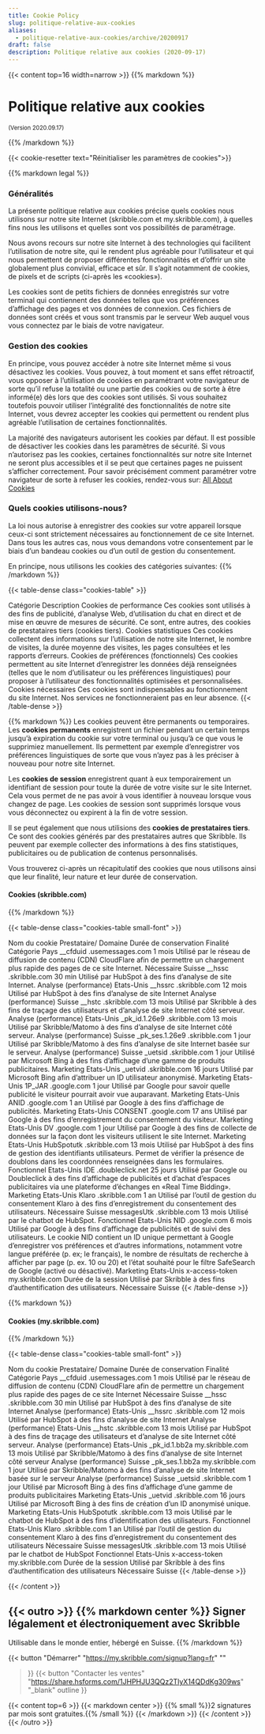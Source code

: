 ```yaml
---
title: Cookie Policy
slug: politique-relative-aux-cookies
aliases:
  - politique-relative-aux-cookies/archive/20200917
draft: false
description: Politique relative aux cookies (2020-09-17)
---
```



{{< content top=16 width=narrow >}}
{{% markdown %}}
# Politique relative aux cookies

<small>(Version 2020.09.17)</small>

{{% /markdown %}}

{{< cookie-resetter text="Réinitialiser les paramètres de cookies">}}

{{% markdown legal %}}
### Généralités
La présente politique relative aux cookies précise quels cookies nous utilisons sur notre site Internet (skribble.com et my.skribble.com), à quelles fins nous les utilisons et quelles sont vos possibilités de paramétrage.

Nous avons recours sur notre site Internet à des technologies qui facilitent l’utilisation de notre site, qui le rendent plus agréable pour l’utilisateur et qui nous permettent de proposer différentes fonctionnalités et d’offrir un site globalement plus convivial, efficace et sûr. Il s’agit notamment de cookies, de pixels et de scripts (ci-après les «cookies»).

Les cookies sont de petits fichiers de données enregistrés sur votre terminal qui contiennent des données telles que vos préférences d’affichage des pages et vos données de connexion. Ces fichiers de données sont créés et vous sont transmis par le serveur Web auquel vous vous connectez par le biais de votre navigateur.

### Gestion des cookies
En principe, vous pouvez accéder à notre site Internet même si vous désactivez les cookies. Vous pouvez, à tout moment et sans effet rétroactif, vous opposer à l’utilisation de cookies en paramétrant votre navigateur de sorte qu’il refuse la totalité ou une partie des cookies ou de sorte à être informé(e) dès lors que des cookies sont utilisés. Si vous souhaitez toutefois pouvoir utiliser l’intégralité des fonctionnalités de notre site Internet, vous devrez accepter les cookies qui permettent ou rendent plus agréable l’utilisation de certaines fonctionnalités. 

La majorité des navigateurs autorisent les cookies par défaut. Il est possible de désactiver les cookies dans les paramètres de sécurité. Si vous n’autorisez pas les cookies, certaines fonctionnalités sur notre site Internet ne seront plus accessibles et il se peut que certaines pages ne puissent s’afficher correctement. Pour savoir précisément comment paramétrer votre navigateur de sorte à refuser les cookies, rendez-vous sur: [All About Cookies](https://www.allaboutcookies.org/fr)

### Quels cookies utilisons-nous?
La loi nous autorise à enregistrer des cookies sur votre appareil lorsque ceux-ci sont strictement nécessaires au fonctionnement de ce site Internet. Dans tous les autres cas, nous vous demandons votre consentement par le biais d’un bandeau cookies ou d’un outil de gestion du consentement.

En principe, nous utilisons les cookies des catégories suivantes:
{{% /markdown %}}

{{< table-dense class="cookies-table" >}}
<thead>
  <tr>
    <th>Catégorie</th>
    <th>Description</th>
  </tr>
</thead>
<tbody>
  <tr>
    <td>Cookies de performance</td>
    <td>Ces cookies sont utilisés à des fins de publicité, d’analyse Web, d’utilisation du chat en direct et de mise en œuvre de mesures de sécurité. Ce sont, entre autres, des cookies de prestataires tiers (cookies tiers).</td>
  </tr>
  <tr>
    <td>Cookies statistiques</td>
    <td>Ces cookies collectent des informations sur l’utilisation de notre site Internet, le nombre de visites, la durée moyenne des visites, les pages consultées et les rapports d’erreurs.</td>
  </tr>
  <tr>
    <td>Cookies de préférences (fonctionnels)</td>
    <td>Ces cookies permettent au site Internet d’enregistrer les données déjà renseignées (telles que le nom d’utilisateur ou les préférences linguistiques) pour proposer à l’utilisateur des fonctionnalités optimisées et personnalisées.</td>
  </tr>
  <tr>
    <td>Cookies nécessaires</td>
    <td>Ces cookies sont indispensables au fonctionnement du site Internet. Nos services ne fonctionneraient pas en leur absence.</td>
  </tr>
</tbody>
{{< /table-dense >}}

{{% markdown %}}
Les cookies peuvent être permanents ou temporaires. Les **cookies permanents** enregistrent un fichier pendant un certain temps jusqu’à expiration du cookie sur votre terminal ou jusqu’à ce que vous le supprimiez manuellement. Ils permettent par exemple d’enregistrer vos préférences linguistiques de sorte que vous n’ayez pas à les préciser à nouveau pour notre site Internet. 

Les **cookies de session** enregistrent quant à eux temporairement un identifiant de session pour toute la durée de votre visite sur le site Internet. Cela vous permet de ne pas avoir à vous identifier à nouveau lorsque vous changez de page. Les cookies de session sont supprimés lorsque vous vous déconnectez ou expirent à la fin de votre session.

Il se peut également que nous utilisions des **cookies de prestataires tiers**. Ce sont des cookies générés par des prestataires autres que Skribble. Ils peuvent par exemple collecter des informations à des fins statistiques, publicitaires ou de publication de contenus personnalisés.

Vous trouverez ci-après un récapitulatif des cookies que nous utilisons ainsi que leur finalité, leur nature et leur durée de conservation.

#### Cookies (skribble.com)

{{% /markdown %}}

{{< table-dense class="cookies-table small-font" >}}
<thead>
  <tr>
    <th>Nom du cookie</th>
    <th>Prestataire/ Domaine</th>
    <th>Durée de conservation</th>
    <th>Finalité</th>
    <th>Catégorie</th>
    <th>Pays</th>
  </tr>
</thead>
<tbody>
  <tr>
    <td>__cfduid</td>
    <td>.usemessages.com</td>
    <td>1 mois</td>
    <td>Utilisé par le réseau de diffusion de contenu (CDN) CloudFlare afin de permettre un chargement plus rapide des pages de ce site Internet.</td>
    <td>Nécessaire</td>
    <td>Suisse</td>
  </tr>
  <tr>
    <td>__hssc</td>
    <td>.skribble.com</td>
    <td>30 min</td>
    <td>Utilisé par HubSpot à des fins d’analyse de site Internet.</td>
    <td>Analyse (performance)</td>
    <td>Etats-Unis</td>
  </tr>
  <tr>
    <td>__hssrc</td>
    <td>.skribble.com</td>
    <td>12 mois</td>
    <td>Utilisé par HubSpot à des fins d’analyse de site Internet</td>
    <td>Analyse (performance)</td>
    <td>Suisse</td>
  </tr>
  <tr>
    <td>__hstc</td>
    <td>.skribble.com</td>
    <td>13 mois</td>
    <td>Utilisé par Skribble à des fins de traçage des utilisateurs et d’analyse de site Internet côté serveur.</td>
    <td>Analyse (performance)</td>
    <td>Etats-Unis</td>
  </tr>
  <tr>
    <td>_pk_id.1.26e9</td>
    <td>.skribble.com</td>
    <td>13 mois</td>
    <td>Utilisé par Skribble/Matomo à des fins d’analyse de site Internet côté serveur.</td>
    <td>Analyse (performance)</td>
    <td>Suisse</td>
  </tr>
  <tr>
    <td>_pk_ses.1.26e9</td>
    <td>.skribble.com</td>
    <td>1 jour</td>
    <td>Utilisé par Skribble/Matomo à des fins d’analyse de site Internet basée sur le serveur.</td>
    <td>Analyse (performance)</td>
    <td>Suisse</td>
  </tr>
  <tr>
    <td>_uetsid</td>
    <td>.skribble.com</td>
    <td>1 jour</td>
    <td>Utilisé par Microsoft Bing à des fins d’affichage d’une gamme de produits publicitaires.</td>
    <td>Marketing</td>
    <td>Etats-Unis</td>
  </tr>
  <tr>
    <td>_uetvid</td>
    <td>.skribble.com</td>
    <td>16 jours</td>
    <td>Utilisé par Microsoft Bing afin d’attribuer un ID utilisateur anonymisé.</td>
    <td>Marketing</td>
    <td>Etats-Unis</td>
  </tr>
  <tr>
    <td>1P_JAR</td>
    <td>.google.com</td>
    <td>1 jour</td>
    <td>Utilisé par Google pour savoir quelle publicité le visiteur pourrait avoir vue auparavant.</td>
    <td>Marketing</td>
    <td>Etats-Unis</td>
  </tr>
  <tr>
    <td>ANID</td>
    <td>.google.com</td>
    <td>1 an</td>
    <td>Utilisé par Google à des fins d’affichage de publicités.</td>
    <td>Marketing</td>
    <td>Etats-Unis</td>
  </tr>
  <tr>
    <td>CONSENT</td>
    <td>.google.com</td>
    <td>17 ans</td>
    <td>Utilisé par Google à des fins d’enregistrement du consentement du visiteur.</td>
    <td>Marketing</td>
    <td>Etats-Unis</td>
  </tr>
  <tr>
    <td>DV</td>
    <td>.google.com</td>
    <td>1 jour</td>
    <td>Utilisé par Google à des fins de collecte de données sur la façon dont les visiteurs utilisent le site Internet.</td>
    <td>Marketing</td>
    <td>Etats-Unis</td>
  </tr>
  <tr>
    <td>HubSpotutk</td>
    <td>.skribble.com</td>
    <td>13 mois</td>
    <td>Utilisé par HubSpot à des fins de gestion des identifiants utilisateurs. Permet de vérifier la présence de doublons dans les coordonnées renseignées dans les formulaires.</td>
    <td>Fonctionnel</td>
    <td>Etats-Unis</td>
  </tr>
  <tr>
    <td>IDE</td>
    <td>.doubleclick.net</td>
    <td>25 jours</td>
    <td>Utilisé par Google ou Doubleclick à des fins d’affichage de publicités et d’achat d’espaces publicitaires via une plateforme d’échanges en «Real Time Bidding».</td>
    <td>Marketing</td>
    <td>Etats-Unis</td>
  </tr>
  <tr>
    <td>Klaro</td>
    <td>.skribble.com</td>
    <td>1 an</td>
    <td>Utilisé par l’outil de gestion du consentement Klaro à des fins d’enregistrement du consentement des utilisateurs.</td>
    <td>Nécessaire</td>
    <td>Suisse</td>
  </tr>
  <tr>
    <td>messagesUtk</td>
    <td>.skribble.com</td>
    <td>13 mois</td>
    <td>Utilisé par le chatbot de HubSpot.</td>
    <td>Fonctionnel</td>
    <td>Etats-Unis</td>
  </tr>
  <tr>
    <td>NID</td>
    <td>.google.com</td>
    <td>6 mois</td>
    <td>Utilisé par Google à des fins d’affichage de publicités et de suivi des utilisateurs. Le cookie NID contient un ID unique permettant à Google d’enregistrer vos préférences et d’autres informations, notamment votre langue préférée (p. ex; le français), le nombre de résultats de recherche à afficher par page (p. ex. 10 ou 20) et l’état souhaité pour le filtre SafeSearch de Google (activé ou désactivé).</td>
    <td>Marketing</td>
    <td>Etats-Unis</td>
  </tr>
  <tr>
    <td>x-access-token</td>
    <td>my.skribble.com</td>
    <td>Durée de la session</td>
    <td>Utilisé par Skribble à des fins d’authentification des utilisateurs.</td>
    <td>Nécessaire</td>
    <td>Suisse</td>
  </tr>
</tbody>
{{< /table-dense >}}

{{% markdown %}}

#### Cookies (my.skribble.com)

{{% /markdown %}}

{{< table-dense class="cookies-table small-font" >}}
<thead>
  <tr>
    <th>Nom du cookie</th>
    <th>Prestataire/ Domaine</th>
    <th>Durée de conservation</th>
    <th>Finalité</th>
    <th>Catégorie</th>
    <th>Pays</th>
  </tr>
</thead>
<tbody>
  <tr>
    <td>__cfduid</td>
    <td>.usemessages.com</td>
    <td>1 mois</td>
    <td>Utilisé par le réseau de diffusion de contenu (CDN) CloudFlare afin de permettre un chargement plus rapide des pages de ce site Internet</td>
    <td>Nécessaire</td>
    <td>Suisse</td>
  </tr>
  <tr>
    <td>__hssc</td>
    <td>.skribble.com</td>
    <td>30 min</td>
    <td>Utilisé par HubSpot à des fins d’analyse de site Internet</td>
    <td>Analyse (performance)</td>
    <td>Etats-Unis</td>
  </tr>
  <tr>
    <td>__hssrc</td>
    <td>.skribble.com</td>
    <td>12 mois</td>
    <td>Utilisé par HubSpot à des fins d’analyse de site Internet</td>
    <td>Analyse (performance)</td>
    <td>Etats-Unis</td>
  </tr>
  <tr>
    <td>__hstc</td>
    <td>.skribble.com</td>
    <td>13 mois</td>
    <td>Utilisé par HubSpot à des fins de traçage des utilisateurs et d’analyse de site Internet côté serveur.</td>
    <td>Analyse (performance)</td>
    <td>Etats-Unis</td>
  </tr>
  <tr>
    <td>_pk_id.1.bb2a</td>
    <td>my.skribble.com</td>
    <td>13 mois</td>
    <td>Utilisé par Skribble/Matomo à des fins d’analyse de site Internet côté serveur</td>
    <td>Analyse (performance)</td>
    <td>Suisse</td>
  </tr>
  <tr>
    <td>_pk_ses.1.bb2a</td>
    <td>my.skribble.com</td>
    <td>1 jour</td>
    <td>Utilisé par Skribble/Matomo à des fins d’analyse de site Internet basée sur le serveur</td>
    <td>Analyse (performance)</td>
    <td>Suisse</td>
  </tr>
  <tr>
    <td>_uetsid</td>
    <td>.skribble.com</td>
    <td>1 jour</td>
    <td>Utilisé par Microsoft Bing à des fins d’affichage d’une gamme de produits publicitaires</td>
    <td>Marketing</td>
    <td>Etats-Unis</td>
  </tr>
  <tr>
    <td>_uetvid</td>
    <td>.skribble.com</td>
    <td>16 jours</td>
    <td>Utilisé par Microsoft Bing à des fins de création d’un ID anonymisé unique.</td>
    <td>Marketing</td>
    <td>Etats-Unis</td>
  </tr>
  <tr>
    <td>HubSpotutk</td>
    <td>.skribble.com</td>
    <td>13 mois</td>
    <td>Utilisé par le chatbot de HubSpot à des fins d’identification des utilisateurs.</td>
    <td>Fonctionnel</td>
    <td>Etats-Unis</td>
  </tr>
  <tr>
    <td>Klaro</td>
    <td>.skribble.com</td>
    <td>1 an</td>
    <td>Utilisé par l’outil de gestion du consentement Klaro à des fins d’enregistrement du consentement des utilisateurs</td>
    <td>Nécessaire</td>
    <td>Suisse</td>
  </tr>
  <tr>
    <td>messagesUtk</td>
    <td>.skribble.com</td>
    <td>13 mois</td>
    <td>Utilisé par le chatbot de HubSpot</td>
    <td>Fonctionnel</td>
    <td>Etats-Unis</td>
  </tr>
  <tr>
    <td>x-access-token</td>
    <td>my.skribble.com</td>
    <td>Durée de la session</td>
    <td>Utilisé par Skribble à des fins d’authentification des utilisateurs</td>
    <td>Nécessaire</td>
    <td>Suisse</td>
  </tr>
</tbody>
{{< /table-dense >}}

{{< /content >}}

[//]: # (--------------------------------------------------------------------------------------------------------------)

{{< outro >}}
{{% markdown center %}}
Signer légalement et électroniquement 
avec Skribble
---
Utilisable dans le monde entier, hébergé en Suisse.
{{% /markdown %}}

{{< button
  "Démarrer"
  "https://my.skribble.com/signup?lang=fr"
  ""
>}}
{{< button
  "Contacter les ventes"
  "https://share.hsforms.com/1JHPHJU3QQz2TlyX14QDdKg309ws"
  "_blank"
  outline
>}}

{{< content top=6 >}}
{{< markdown center >}}
{{% small %}}2 signatures par mois sont gratuites.{{% /small %}} 
{{< /markdown >}}
{{< /content >}}
{{< /outro >}}
